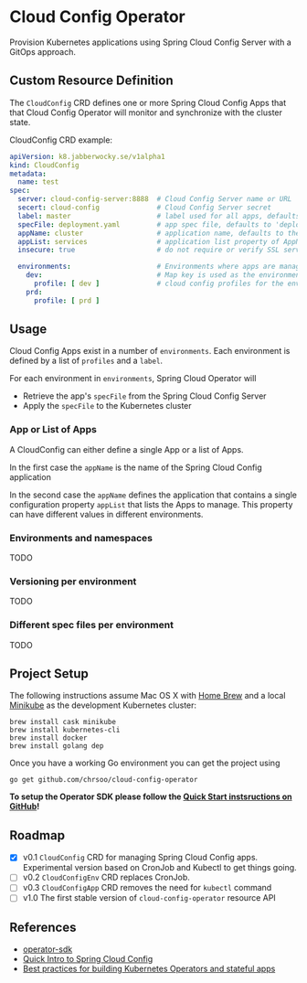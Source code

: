 # Cloud Config Operator
Provision Kubernetes applications using Spring Cloud Config Server with a GitOps approach.

## Custom Resource Definition
The `CloudConfig` CRD defines one or more Spring Cloud Config Apps that that
Cloud Config Operator will monitor and synchronize with the cluster state.

CloudConfig CRD example:

```yaml
apiVersion: k8.jabberwocky.se/v1alpha1
kind: CloudConfig
metadata:
  name: test
spec:
  server: cloud-config-server:8888  # Cloud Config Server name or URL
  secert: cloud-config              # Cloud Config Server secret
  label: master                     # label used for all apps, defaults to 'master'
  specFile: deployment.yaml         # app spec file, defaults to 'deployment.yaml'
  appName: cluster                  # application name, defaults to the CloudConfig name
  appList: services                 # application list property of AppName app
  insecure: true                    # do not require or verify SSL server certificates

  environments:                     # Environments where apps are managed, global values can be overridden
    dev:                            # Map key is used as the environment's name
      profile: [ dev ]              # cloud config profiles for the env
    prd:
      profile: [ prd ]
```
## Usage

Cloud Config Apps exist in a number of `environments`. Each environment is
defined by a list of `profiles` and a `label`.

For each environment in `environments`, Spring Cloud Operator will

* Retrieve the app's `specFile` from the Spring Cloud Config Server
* Apply the `specFile` to the Kubernetes cluster

### App or List of Apps

A CloudConfig can either define a single App or a list of Apps.

In the first case the `appName` is the name of the Spring Cloud Config application

In the second case the `appName` defines the application that contains a single
configuration property `appList` that lists the Apps to manage. This property
can have different values in different environments.

### Environments and namespaces
TODO

### Versioning per environment
TODO

### Different spec files per environment
TODO

## Project Setup
The following instructions assume Mac OS X with [Home Brew](https://brew.sh/) and a local [Minikube](https://github.com/kubernetes/minikube) as the development Kubernetes cluster:

    brew install cask minikube
    brew install kubernetes-cli
    brew install docker
    brew install golang dep

Once you have a working Go environment you can get the project using

    go get github.com/chrsoo/cloud-config-operator

__To setup the Operator SDK please follow the [Quick Start instsructions on GitHub](https://github.com/operator-framework/operator-sdk#quick-start)!__

## Roadmap

- [X] v0.1 `CloudConfig` CRD for managing Spring Cloud Config apps. Experimental version based on CronJob and Kubectl to get things going.
- [ ] v0.2 `CloudConfigEnv` CRD replaces CronJob.
- [ ] v0.3 `CloudConfigApp` CRD removes the need for `kubectl` command
- [ ] v1.0 The first stable version of `cloud-config-operator` resource API

## References
* [operator-sdk](https://github.com/operator-framework/operator-sdk)
* [Quick Intro to Spring Cloud Config](https://www.baeldung.com/spring-cloud-configuration)
* [Best practices for building Kubernetes Operators and stateful apps](https://cloud.google.com/blog/products/containers-kubernetes/best-practices-for-building-kubernetes-operators-and-stateful-apps)
